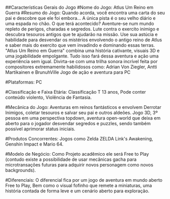 ##Características Gerais do Jogo
#Nome do Jogo:
Atlus Um Reino em Guerra
#Resumo do Jogo:
Quando acorda, você encontra uma carta do seu pai e descobre que ele foi embora… 
A única pista é o seu velho diário e uma espada no chão. O que terá acontecido?
Aventure-se num mundo repleto de perigos, charadas e segredos. Lute contra o 
exercito inimigo e descubra tesouros antigos que te ajudarão na missão. Use sua 
astúcia e habilidade para desvendar os mistérios envolvendo o antigo reino de 
Atlus e saber mais do exercito que vem invadindo e dominando essas terras.
"Atlus Um Reino em Guerra" combina uma história cativante, visuais 3D e 
uma jogabilidade empolgante. Tudo isso fará dessa aventura e ação uma experiência 
sem igual.
Divirta-se com uma trilha sonora incrível feita por compositores extremamente 
habilidosos como: Adrian Von Ziegler, Antti Martikainen e BrunuhVille
Jogo de ação e aventura para PC

#Plataformas: 
PC

#Classificação e Faixa Etária: 
Classificação T 13 anos, Pode conter conteúdo violento, Violência de Fantasia.

#Mecânica do Jogo:
Aventuras em reinos fantásticos e envolvem Derrotar Inimigos, coletar tesouros e 
salvar seu pai e outros aldeões. 
Jogo 3D, 3º pessoa em uma perspectiva topdown, aventura open-world que deixa em 
aberto para o jogador desvendar segredos e puzzles, 
sendo também possível aprimorar status iniciais.

#Produtos Concorrentes:
Jogos como Zelda ZELDA Link's Awakening, Genshin Impact e Mario 64.

#Modelo de Negócio:
Como Projeto acadêmico ele será Free to Play (contudo existe a possibilidade de 
usar mecânicas gacha para microtransações futuras para adquirir novos personagem 
como novos backgrounds).

#Diferenciais:
O diferencial fica por um jogo de aventura em mundo aberto Free to Play, 
Bem como o visual fofinho que remete a miniaturas, uma história contada de 
forma leve e um cenário aberto para exploração.
